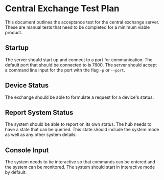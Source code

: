 Central Exchange Test Plan
==========================

This document outlines the acceptance test for the central exchange server. These are manual
tests that need to be completed for a minimum viable product.

## Startup

The server should start up and connect to a port for communication. The default port that should
be connected to is 7600. The server should accept a command line input for the port with the
flag `-p` or `--port`.

## Device Status

The exchange should be able to formulate a request for a device's status.

## Report System Status

The system should be able to report on its own status. The hub needs to have a state that can
be queried. This state should include the system mode as well as any other system details.

## Console Input

The system needs to be interactive so that commands can be entered and the system can be monitored.
The system should start in interactive mode by default.
